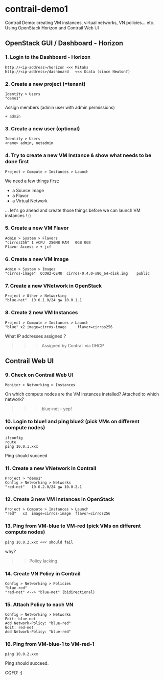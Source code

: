 # contrail-demo1
Contrail Demo: creating VM instances, virtual networks, VN policies... etc. Using OpenStack Horizon and Contrail Web UI

## OpenStack GUI / Dashboard - Horizon

### 1. Login to the Dashboard - Horizon
```
http://<ip-address>/horizon	<<< Mitaka
http://<ip-address>/dashboard	<<< Ocata (since Newton?)
```

### 2. Create a new project (=tenant)
```
Identity > Users
"demo1"
```
Assign members (admin user with admin permissions)
```
+ admin
```

### 3. Create a new user (optional)
```
Identity > Users
<name> admin, netadmin 
```

### 4. Try to create a new VM Instance & show what needs to be done first
```
Project > Compute > Instances > Launch
```
We need a few things first:
- a Source image
- a Flavor
- a Virtual Network

... let's go ahead and create those things before we can launch VM instances ! :)

### 5. Create a new VM Flavor 
```
Admin > System > Flavors
"cirros256"	1 vCPU	256MB RAM	0GB	0GB
Flavor Access > + jcf
```

### 6. Create a new VM Image
```
Admin > System > Images
"cirros-image"	QCOW2-QEMU	cirros-0.4.0-x86_64-disk.img	public
```

### 7. Create a new VNetwork in OpenStack
```
Project > Other > Networking
"blue-net"	10.0.1.0/24	gw 10.0.1.1
```

### 8. Create 2 new VM Instances
```
Project > Compute > Instances > Launch
"blue" x2 image=cirros-image	 flavor=cirros256
```
What IP addresses assigned ?
>>> Assigned by Contrail via DHCP

## Contrail Web UI

### 9. Check on Contrail Web UI
```
Monitor > Networking > Instances
```
On which compute nodes are the VM instances installed?
Attached to which network? 
>>> blue-net - yep!

### 10. Login to blue1 and ping blue2 (pick VMs on different compute nodes)
```
ifconfig
route
ping 10.0.1.xxx
```
Ping should succeed

### 11. Create a new VNetwork in Contrail
```
Project > "demo1"	
Config > Networking > Networks
"red-net"	10.0.2.0/24	gw 10.0.2.1
```

### 12. Create 3 new VM Instances in OpenStack
```
Project > Compute > Instances > Launch
"red"	x3	image=cirros-image	flavor=cirros256
```

### 13. Ping from VM-blue to VM-red (pick VMs on different compute nodes)
```
ping 10.0.2.xxx	<<< should fail 
```
why? 
>> Policy lacking

### 14. Create VN Policy in Contrail
```
Config > Networking > Policies
"blue-red"
"red-net" <--> "blue-net" (bidirectional)
```

### 15. Attach Policy to each VN
```
Config > Networking > Networks 
Edit: blue-net
Add Network-Policy: "blue-red"
Edit: red-net
Add Network-Policy: "blue-red"
```

### 16. Ping from VM-blue-1 to VM-red-1
```
ping 10.0.2.xxx 
```
Ping should succeed.

CQFD! :)
